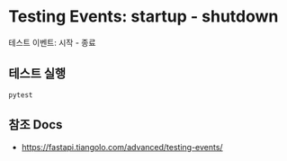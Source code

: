 # Testing Events: startup - shutdown

테스트 이벤트: 시작 - 종료


## 테스트 실행

```
pytest
```


## 참조 Docs

- https://fastapi.tiangolo.com/advanced/testing-events/
